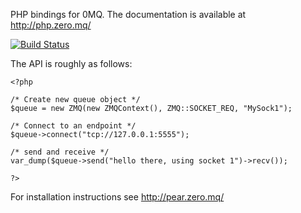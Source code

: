 PHP bindings for 0MQ. The documentation is available at http://php.zero.mq/

[![Build Status](https://travis-ci.org/mkoppanen/php-zmq.png?branch=master)](https://travis-ci.org/mkoppanen/php-zmq)

The API is roughly as follows:

    <?php

    /* Create new queue object */
    $queue = new ZMQ(new ZMQContext(), ZMQ::SOCKET_REQ, "MySock1");

    /* Connect to an endpoint */
    $queue->connect("tcp://127.0.0.1:5555");

    /* send and receive */
    var_dump($queue->send("hello there, using socket 1")->recv());

    ?>

For installation instructions see http://pear.zero.mq/
